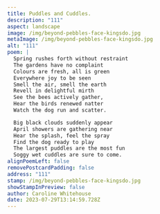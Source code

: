 ```yaml
---
title: Puddles and Cuddles.
description: "111"
aspect: landscape
image: /img/beyond-pebbles-face-kingsdo.jpg
metaImage: /img/beyond-pebbles-face-kingsdo.jpg
alt: "111"
poem: |
  Spring rushes forth without restraint
  The gardens have no complaint
  Colours are fresh, all is green
  Everywhere joy to be seen
  Smell the air, smell the earth 
  Revell in delightful mirth
  See the bees actively gather, 
  Hear the birds renewed natter
  Watch the dog run and scatter.

  Big black clouds suddenly appear 
  April showers are gathering near
  Hear the splash, feel the spray
  Find the dog ready to play
  The largest puddles are the most fun
  Soggy wet cuddles are sure to come.
alignPoemLeft: false
removePostcardPadding: false
address: "111"
stamp: /img/beyond-pebbles-face-kingsdo.jpg
showStampInPreview: false
author: Caroline Whitehouse
date: 2023-07-29T13:14:59.728Z
---
```

